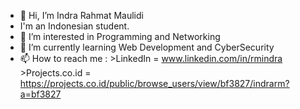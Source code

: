 - 👋 Hi, I’m Indra Rahmat Maulidi
- I'm an Indonesian student.
- 👀 I’m interested in Programming and Networking
- 🌱 I’m currently learning Web Development and CyberSecurity
- 📫 How to reach me :  >LinkedIn = www.linkedin.com/in/rmindra
                        >Projects.co.id = https://projects.co.id/public/browse_users/view/bf3827/indrarm?a=bf3827
